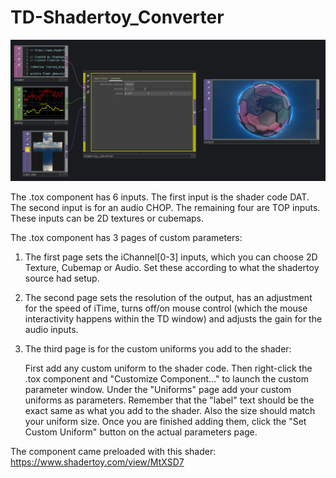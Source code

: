 # TD-Shadertoy_Converter

![screenshot](screenshot.png "screenshot")

The .tox component has 6 inputs. The first input is the shader code DAT. The second input is for an audio CHOP. The remaining four are TOP inputs. These inputs can be 2D textures or cubemaps. 

The .tox component has 3 pages of custom parameters:
1. The first page sets the iChannel[0-3] inputs, which you can choose 2D Texture, Cubemap or Audio. Set these according to what the shadertoy source had setup. 
2. The second page sets the resolution of the output, has an adjustment for the speed of iTime, turns off/on mouse control (which the mouse interactivity happens within the TD window) and adjusts the gain for the audio inputs.
3. The third page is for the custom uniforms you add to the shader:

   First add any custom uniform to the shader code. Then right-click the .tox component and "Customize Component..." to launch the custom parameter window. Under the "Uniforms" page add your custom uniforms as parameters. Remember that the "label" text should be the exact same as what you add to the shader. Also the size should match your uniform size. Once you are finished adding them, click the "Set Custom Uniform" button on the actual parameters page.

The component came preloaded with this shader: https://www.shadertoy.com/view/MtXSD7
